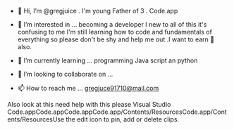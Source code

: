 - 👋 Hi, I’m @gregjuice . I'm young Father of 3 .
Code.app
- 👀 I’m interested in ... becoming a developer I new to all of this it's confusing to me I'm still learning how to code and fundamentals of everything so please don't be shy and help me out .I want to earn 🤑 also.

- 🌱 I’m currently learning ... programming Java script an python 
- 💞️ I’m looking to collaborate on ...
- 📫 How to reach me ... gregjuce91710@mail.com

<!---
gregjuice/gregjuice is a ✨ special ✨ repository because its `README.md` (this file) appears on your GitHub profile.
You can click the Preview link to take a look at your changes.
--->
 
Also look at this need help with this please
Visual Studio Code.appCode.appCode.appCode.app/Contents/ResourcesCode.app/Contents/ResourcesUse the edit icon to pin, add or delete clips.
